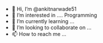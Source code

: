 - 👋 Hi, I’m @ankitnarwade51
- 👀 I’m interested in .... Programming
- 🌱 I’m currently learning ...
- 💞️ I’m looking to collaborate on ...
- 📫 How to reach me ...

<!---
ankitnarwade51/ankitnarwade51 is a ✨ special ✨ repository because its `README.md` (this file) appears on your GitHub profile.
You can click the Preview link to take a look at your changes.
--->
